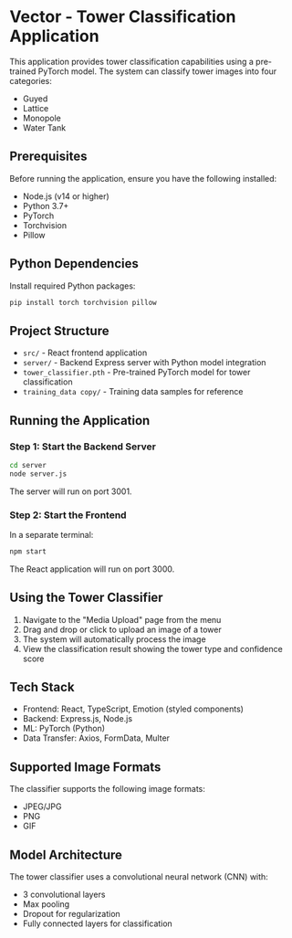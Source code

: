 # Vector - Tower Classification Application

This application provides tower classification capabilities using a pre-trained PyTorch model. The system can classify tower images into four categories:
- Guyed
- Lattice
- Monopole
- Water Tank

## Prerequisites

Before running the application, ensure you have the following installed:
- Node.js (v14 or higher)
- Python 3.7+
- PyTorch
- Torchvision
- Pillow

## Python Dependencies

Install required Python packages:
```bash
pip install torch torchvision pillow
```

## Project Structure

- `src/` - React frontend application
- `server/` - Backend Express server with Python model integration
- `tower_classifier.pth` - Pre-trained PyTorch model for tower classification
- `training_data copy/` - Training data samples for reference

## Running the Application

### Step 1: Start the Backend Server

```bash
cd server
node server.js
```

The server will run on port 3001.

### Step 2: Start the Frontend

In a separate terminal:

```bash
npm start
```

The React application will run on port 3000.

## Using the Tower Classifier

1. Navigate to the "Media Upload" page from the menu
2. Drag and drop or click to upload an image of a tower
3. The system will automatically process the image
4. View the classification result showing the tower type and confidence score

## Tech Stack

- Frontend: React, TypeScript, Emotion (styled components)
- Backend: Express.js, Node.js
- ML: PyTorch (Python)
- Data Transfer: Axios, FormData, Multer

## Supported Image Formats

The classifier supports the following image formats:
- JPEG/JPG
- PNG
- GIF

## Model Architecture

The tower classifier uses a convolutional neural network (CNN) with:
- 3 convolutional layers
- Max pooling
- Dropout for regularization
- Fully connected layers for classification

